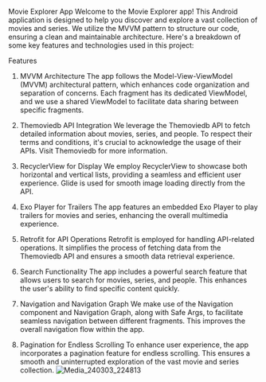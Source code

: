 Movie Explorer App
Welcome to the Movie Explorer app! This Android application is designed to help you discover and explore a vast collection of movies and series. We utilize the MVVM pattern to structure our code, ensuring a clean and maintainable architecture. Here's a breakdown of some key features and technologies used in this project:

Features
1. MVVM Architecture
The app follows the Model-View-ViewModel (MVVM) architectural pattern, which enhances code organization and separation of concerns. Each fragment has its dedicated ViewModel, and we use a shared ViewModel to facilitate data sharing between specific fragments.

2. Themoviedb API Integration
We leverage the Themoviedb API to fetch detailed information about movies, series, and people. To respect their terms and conditions, it's crucial to acknowledge the usage of their APIs. Visit Themoviedb for more information.

3. RecyclerView for Display
We employ RecyclerView to showcase both horizontal and vertical lists, providing a seamless and efficient user experience. Glide is used for smooth image loading directly from the API.

4. Exo Player for Trailers
The app features an embedded Exo Player to play trailers for movies and series, enhancing the overall multimedia experience.

5. Retrofit for API Operations
Retrofit is employed for handling API-related operations. It simplifies the process of fetching data from the Themoviedb API and ensures a smooth data retrieval experience.

6. Search Functionality
The app includes a powerful search feature that allows users to search for movies, series, and people. This enhances the user's ability to find specific content quickly.

7. Navigation and Navigation Graph
We make use of the Navigation component and Navigation Graph, along with Safe Args, to facilitate seamless navigation between different fragments. This improves the overall navigation flow within the app.

8. Pagination for Endless Scrolling
To enhance user experience, the app incorporates a pagination feature for endless scrolling. This ensures a smooth and uninterrupted exploration of the vast movie and series collection.
![Media_240303_224813](https://github.com/ata-mvssghi/MoviesApp/assets/99190904/50af24b4-08ee-40b1-8fa6-5ce6426b3554)
